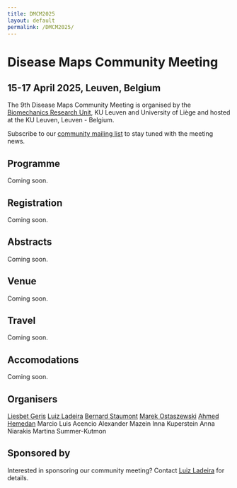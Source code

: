 ```yaml
---
title: DMCM2025
layout: default
permalink: /DMCM2025/
---
```



# Disease Maps Community Meeting
## 15-17 April 2025, Leuven, Belgium


The 9th Disease Maps Community Meeting is organised by the [Biomechanics Research Unit](https://www.biomech.ulg.ac.be/), KU Leuven and University of Liège and hosted at the KU Leuven, Leuven - Belgium.



Subscribe to our [community mailing list](https://disease-maps.org/contact/) to stay tuned with the meeting news.


## Programme

Coming soon.

## Registration

Coming soon.

## Abstracts

Coming soon.

## Venue

Coming soon.

## Travel

Coming soon.

## Accomodations

Coming soon.

## Organisers

<a href="mailto:liesbet.geris@kuleuven.be">Liesbet Geris</a>
<a href="mailto:lcladeira@uliege.be">Luiz Ladeira</a>
<a href="mailto:b.staumont@uliege.be">Bernard Staumont</a>
<a href="mailto:marek.ostaszewski@uni.lu">Marek Ostaszewski</a> 
<a href="mailto:ahmed.hemedan@uni.lu">Ahmed Hemedan</a>
Marcio Luis Acencio
Alexander Mazein
Inna Kuperstein
Anna Niarakis
Martina Summer-Kutmon

## Sponsored by

Interested in sponsoring our community meeting? Contact <a href="mailto:lcladeira@uliege.be">Luiz Ladeira</a> for details.
